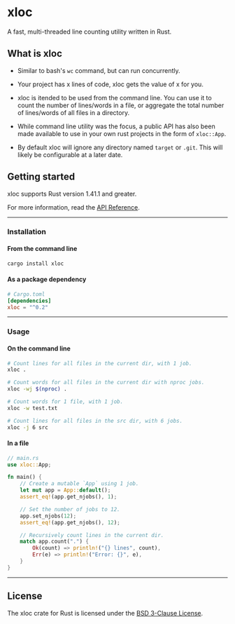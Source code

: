 # xloc

A fast, multi-threaded line counting utility written in Rust.

## What is xloc

- Similar to bash's `wc` command, but can run concurrently.

- Your project has x lines of code, xloc gets the value of x for you.

- xloc is itended to be used from the command line. You can use it to
count the number of lines/words in a file, or aggregate the total number
of lines/words of all files in a directory.

- While command line utility was the focus, a public API has also been
made available to use in your own rust projects in the form of
`xloc::App`.

- By default xloc will ignore any
directory named `target` or `.git`. This will likely be configurable
at a later date.

## Getting started

xloc supports Rust version 1.41.1 and greater.

For more information, read the [API Reference](https://docs.rs/xloc).

---

### Installation

#### From the command line

```bash
cargo install xloc
```

#### As a package dependency

```toml
# Cargo.toml
[dependencies]
xloc = "^0.2"
```

---

### Usage

#### On the command line
```bash
# Count lines for all files in the current dir, with 1 job.
xloc .

# Count words for all files in the current dir with nproc jobs.
xloc -wj $(nproc) .

# Count words for 1 file, with 1 job.
xloc -w test.txt

# Count lines for all files in the src dir, with 6 jobs.
xloc -j 6 src
```

#### In a file
```rs
// main.rs
use xloc::App;

fn main() {
    // Create a mutable `App` using 1 job.
    let mut app = App::default();
    assert_eq!(app.get_njobs(), 1);

    // Set the number of jobs to 12.
    app.set_njobs(12);
    assert_eq!(app.get_njobs(), 12);

    // Recursively count lines in the current dir.
    match app.count(".") {
        Ok(count) => println!("{} lines", count),
        Err(e) => println!("Error: {}", e),
    }
}
```

---

## License

The xloc crate for Rust is licensed under the [BSD 3-Clause License](https://github.com/Jonxslays/xloc/blob/main/LICENSE).

